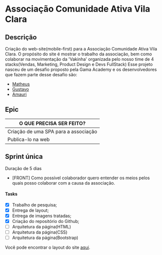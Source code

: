 # Associação Comunidade Ativa Vila Clara

## Descrição
Criação do web-site(mobile-first) para a Associação Comunidade Ativa Vila Clara.
O propósito do site é mostrar o trabalho da associação, bem como colaborar na movimentação da 'Vakinha' organizada pelo nosso time de 4 stacks(Vendas, Marketing, Product Design e Devs FullStack)
Esse projeto nasceu de um desafio proposto pela Gama Academy e os desenvolvedores que fazem parte desse desafio são:
* [Matheus](https://github.com/matheusgmartinez)
* [Gustavo]()
* [Amauri](https://github.com/amauriaureo)

## Epic 

| O QUE  PRECISA  SER FEITO? |
|---|
| Criação de uma SPA para a associação |
| Publica-lo na web |

## Sprint única
Duração de 5 dias

 - [FRONT] Como possível colaborador quero entender os meios pelos quais posso colaborar com a causa da associação. 

#### Tasks
- [x] Trabalho de pesquisa;
- [X] Entrega de layout;
- [X] Entrega de imagens tratadas;
- [X] Criação do repositório do Github; 
- [ ] Arquitetura da página(HTML)
- [ ] Arquitetura da página(CSS)
- [ ] Arquitetura da página(Bootstrap)

Você pode encontrar o layout do site [aqui](https://www.figma.com/file/Ghf9oLWM9qnWzqYJXDjDPu/Projeto-ONG---Gama-Academy?node-id=79%3A29).
